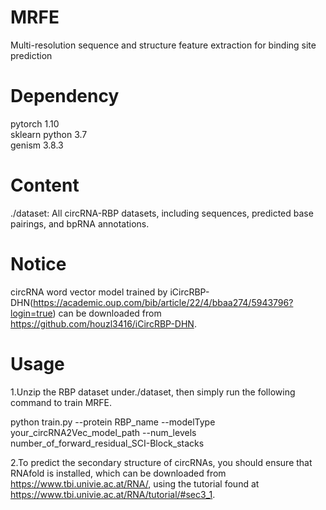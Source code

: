 # MRFE
Multi-resolution sequence and structure feature extraction for binding site prediction
# Dependency 
pytorch 1.10  
sklearn 
python 3.7  
genism 3.8.3

# Content 
./dataset: All circRNA-RBP datasets, including sequences, predicted base pairings, and bpRNA annotations.

# Notice
circRNA word vector model trained by iCircRBP-DHN(https://academic.oup.com/bib/article/22/4/bbaa274/5943796?login=true) can be downloaded from https://github.com/houzl3416/iCircRBP-DHN.

# Usage
1.Unzip the RBP dataset under./dataset, then simply run the following command to train MRFE.

python train.py --protein RBP_name --modelType your_circRNA2Vec_model_path --num_levels number_of_forward_residual_SCI-Block_stacks

2.To predict the secondary structure of circRNAs, you should ensure that RNAfold is installed, which can be downloaded from https://www.tbi.univie.ac.at/RNA/, using the tutorial found at https://www.tbi.univie.ac.at/RNA/tutorial/#sec3_1.

